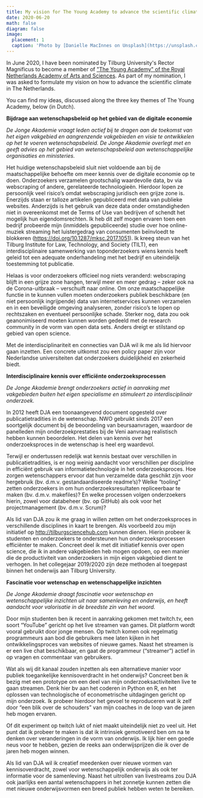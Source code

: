 ```yaml
---
title: My vision for The Young Academy to advance the scientific climate in The Netherlands
date: 2020-06-20
math: false
diagram: false
image:
  placement: 1
  caption: 'Photo by [Danielle MacInnes on Unsplash](https://unsplash.com/@dsmacinnes?utm_source=unsplash&amp;utm_medium=referral&amp;utm_content=creditCopyText)'
---
```



In June 2020, I have been nominated by Tilburg University's Rector Magnificus to become
a member of ["The Young Academy" of the Royal Netherlands Academy of Arts and Sciences](https://www.knaw.nl/en/about-us/young-academy). As part of my nomination, I was asked to formulate my vision on how to advance the scientific climate in The Netherlands.

You can find my ideas, discussed along the three key themes of The Young Academy, below (in Dutch).


__Bijdrage aan wetenschapsbeleid op het gebied van de digitale economie__

*De Jonge Akademie vraagt leden actief bij te dragen aan de toekomst van het eigen vakgebied en aangrenzende vakgebieden en visie te ontwikkelen op het te voeren wetenschapsbeleid.*
*De Jonge Akademie overlegt met en geeft advies op het gebied van wetenschapsbeleid aan wetenschappelijke organisaties en ministeries.*

Het huidige wetenschapsbeleid sluit niet voldoende aan bij de maatschappelijke behoefte om meer kennis over de digitale economie op te doen. Onderzoekers verzamelen grootschalig waardevolle data, bv via webscraping of andere, gerelateerde technologieën. Hierdoor lopen ze persoonlijk veel risico’s omdat webscraping juridisch een grijze zone is.  Enerzijds staan er talloze artikelen gepubliceerd met data van publieke websites. Anderzijds is het gebruik van deze data onder omstandigheden niet in overeenkomst met de Terms of Use van bedrijven of schendt het mogelijk hun eigendomsrechten. Ik heb dit zelf mogen ervaren toen een bedrijf probeerde mijn (inmiddels gepubliceerde) studie over hoe online-muziek streaming het luistergedrag van consumenten beïnvloedt te blokkeren (https://doi.org/10.1287/mksc.2017.1051). Ik kreeg steun van het Tilburg Institute for Law, Technology, and Society (TILT), een interdisciplinaire samenwerking van toponderzoekers wiens kennis heeft geleid tot een adequate onderhandeling met het bedrijf en uiteindelijk toestemming tot publicatie.

Helaas is voor onderzoekers officieel nog niets veranderd: webscraping blijft in een grijze zone hangen, terwijl meer en meer gedrag – zeker ook na de Corona-uitbraak – verschuift naar online. Om onze maatschappelijke functie in te kunnen vullen moeten onderzoekers publiek beschikbare (en niet persoonlijk ingrijpende) data van internetservices kunnen verzamelen en in een beveiligde omgeving analyseren, zonder risico’s te lopen op rechtszaken en eventueel persoonlijke schade. Sterker nog, data zou ook geanonimiseerd moeten kunnen worden gedeeld met de research community in de vorm van open data sets. Anders dreigt er stilstand op gebied van open science.

Met de interdisciplinariteit en connecties van DJA wil ik me als lid hiervoor gaan inzetten. Een concrete uitkomst zou een policy paper zijn voor Nederlandse universiteiten dat onderzoekers duidelijkheid en zekerheid biedt.

__Interdisciplinaire kennis over efficiënte onderzoeksprocessen__

*De Jonge Akademie brengt onderzoekers actief in aanraking met vakgebieden buiten het eigen specialisme en stimuleert zo interdisciplinair onderzoek.*

In 2012 heeft DJA een toonaangevend document opgesteld over publicatietradities in de wetenschap. NWO gebruikt sinds 2017 een soortgelijk document bij de beoordeling van beursaanvragen, waardoor de panelleden mijn onderzoekprestaties bij de Veni aanvraag realistisch hebben kunnen beoordelen. Het delen van kennis over het onderzoeksproces in de wetenschap is heel erg waardevol.

Terwijl er ondertussen redelijk wat kennis bestaat over verschillen in publicatietradities, is er nog weinig aandacht voor verschillen per discipline in efficiënt gebruik van informatietechnologie in het onderzoeksproces. Hoe zorgen wetenschappers ervoor dat hun verzamelde data geschikt zijn voor hergebruik (bv. d.m.v. gestandaardiseerde readme’s)? Welke “tooling” zetten onderzoekers in om hun onderzoeksresultaten repliceerbaar te maken (bv. d.m.v. makefiles)? En welke processen volgen onderzoekers hierin, zowel voor databeheer (bv. op GitHub) als ook voor het projectmanagement (bv. d.m.v. Scrum)?

Als lid van DJA zou ik me graag in willen zetten om het onderzoeksproces in verschillende disciplines in kaart te brengen. Als voorbeeld zou mijn initiatief op http://tilburgsciencehub.com kunnen dienen. Hierin probeer ik studenten en onderzoekers te ondersteunen hun onderzoeksprocessen efficiënter te maken. Concreet deel ik met dit initiatief kennis over open science, die ik in andere vakgebieden heb mogen opdoen, op een manier die de productiviteit van onderzoekers in mijn eigen vakgebied dient te verhogen. In het collegejaar 2019/2020 zijn deze methoden al toegepast binnen het onderwijs aan Tilburg University.

__Fascinatie voor wetenschap en wetenschappelijke inzichten__

*De Jonge Akademie draagt fascinatie voor wetenschap en wetenschappelijke inzichten uit naar samenleving en onderwijs, en heeft aandacht voor valorisatie in de breedste zin van het woord.*

Door mijn studenten ben ik recent in aanraking gekomen met twitch.tv, een soort “YouTube” gericht op het live streamen van games. Dit platform wordt vooral gebruikt door jonge mensen. Op twitch komen ook regelmatig programmeurs aan bod die gebruikers mee laten kijken in het ontwikkelingsproces van websites of nieuwe games. Naast het streamen is er een live chat beschikbaar, en gaat de programmeur (“streamer”) actief in op vragen en commentaar van gebruikers.

Wat als wij dit kanaal zouden inzetten als een alternatieve manier voor publiek toegankelijke kennisoverdracht in het onderwijs? Concreet ben ik bezig met een prototype om een deel van mijn onderzoeksactiviteiten live te gaan streamen. Denk hier bv aan het coderen in Python en R, en het oplossen van technologische of econometrische uitdagingen gericht op mijn onderzoek. Ik probeer hierdoor het gevoel te reproduceren wat ik zelf door “een blik over de schouders” van mijn coaches in de loop van de jaren heb mogen ervaren.

Of dit experiment op twitch lukt of niet maakt uiteindelijk niet zo veel uit. Het punt dat ik probeer te maken is dat ik intrinsiek gemotiveerd ben om na te denken over veranderingen in de vorm van onderwijs. Ik lijk hier een goede neus voor te hebben, gezien de reeks aan onderwijsprijzen die ik over de jaren heb mogen winnen.

Als lid van DJA wil ik creatief meedenken over nieuwe vormen van kennisoverdracht, zowel voor wetenschappelijk onderwijs als ook ter informatie voor de samenleving. Naast het uitrollen van livestreams zou DJA ook jaarlijks een aantal wetenschappers in het zonnetje kunnen zetten die met nieuwe onderwijsvormen een breed publiek hebben weten te bereiken.

